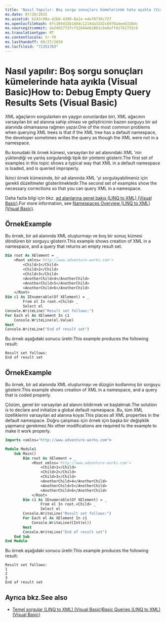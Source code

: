 ```yaml
---
title: 'Nasıl Yapılır: Boş sorgu sonuçları kümelerinde hata ayıkla (Visual Basic)'
ms.date: 07/20/2015
ms.assetid: b242c90a-d2b8-4309-8a1e-e4e70736c727
ms.openlocfilehash: 6fc194432b1d44c1214da32d2c6978a4eeb316dc
ms.sourcegitcommit: da2dd2772fcf32b44eb18b1cbe8affd17b1753c9
ms.translationtype: MT
ms.contentlocale: tr-TR
ms.lasthandoff: 09/27/2019
ms.locfileid: "71351783"
---
```

# <a name="how-to-debug-empty-query-results-sets-visual-basic"></a><span data-ttu-id="e770b-102">Nasıl yapılır: Boş sorgu sonuçları kümelerinde hata ayıkla (Visual Basic)</span><span class="sxs-lookup"><span data-stu-id="e770b-102">How to: Debug Empty Query Results Sets (Visual Basic)</span></span>

<span data-ttu-id="e770b-103">XML ağaçlarını sorgularken en yaygın sorunlardan biri, XML ağacının varsayılan bir ad alanına sahip olması ve geliştiricinin bazen sorguyu bir ad alanında olmamasına rağmen yazar.</span><span class="sxs-lookup"><span data-stu-id="e770b-103">One of the most common problems when querying XML trees is that if the XML tree has a default namespace, the developer sometimes writes the query as though the XML were not in a namespace.</span></span>

<span data-ttu-id="e770b-104">Bu konudaki ilk örnek kümesi, varsayılan bir ad alanındaki XML 'nin yüklendiği ve yanlış sorgulandığı tipik bir yöntemi gösterir.</span><span class="sxs-lookup"><span data-stu-id="e770b-104">The first set of examples in this topic shows a typical way that XML in a default namespace is loaded, and is queried improperly.</span></span>

<span data-ttu-id="e770b-105">İkinci örnek kümesinde, bir ad alanında XML 'yi sorgulayabilmeniz için gerekli düzeltmeler gösterilmektedir.</span><span class="sxs-lookup"><span data-stu-id="e770b-105">The second set of examples show the necessary corrections so that you can query XML in a namespace.</span></span>

<span data-ttu-id="e770b-106">Daha fazla bilgi için bkz. [ad alanlarına genel bakış (LINQ to XML) (Visual Basic)](namespaces-overview-linq-to-xml.md).</span><span class="sxs-lookup"><span data-stu-id="e770b-106">For more information, see [Namespaces Overview (LINQ to XML) (Visual Basic)](namespaces-overview-linq-to-xml.md).</span></span>

## <a name="example"></a><span data-ttu-id="e770b-107">Örnek</span><span class="sxs-lookup"><span data-stu-id="e770b-107">Example</span></span>

<span data-ttu-id="e770b-108">Bu örnek, bir ad alanında XML oluşturmayı ve boş bir sonuç kümesi döndüren bir sorguyu gösterir.</span><span class="sxs-lookup"><span data-stu-id="e770b-108">This example shows creation of XML in a namespace, and a query that returns an empty result set.</span></span>

```vb
Dim root As XElement = _
    <Root xmlns='http://www.adventure-works.com'>
        <Child>1</Child>
        <Child>2</Child>
        <Child>3</Child>
        <AnotherChild>4</AnotherChild>
        <AnotherChild>5</AnotherChild>
        <AnotherChild>6</AnotherChild>
    </Root>
Dim c1 As IEnumerable(Of XElement) = _
        From el In root.<Child> _
        Select el
Console.WriteLine("Result set follows:")
For Each el As XElement In c1
    Console.WriteLine(el.Value)
Next
Console.WriteLine("End of result set")
```

<span data-ttu-id="e770b-109">Bu örnek aşağıdaki sonucu üretir:</span><span class="sxs-lookup"><span data-stu-id="e770b-109">This example produces the following result:</span></span>

```console
Result set follows:
End of result set
```

## <a name="example"></a><span data-ttu-id="e770b-110">Örnek</span><span class="sxs-lookup"><span data-stu-id="e770b-110">Example</span></span>

<span data-ttu-id="e770b-111">Bu örnek, bir ad alanında XML oluşturmayı ve düzgün kodlanmış bir sorguyu gösterir.</span><span class="sxs-lookup"><span data-stu-id="e770b-111">This example shows creation of XML in a namespace, and a query that is coded properly.</span></span>

<span data-ttu-id="e770b-112">Çözüm, genel bir varsayılan ad alanını bildirmek ve başlatmak.</span><span class="sxs-lookup"><span data-stu-id="e770b-112">The solution is to declare and initialize a global default namespace.</span></span> <span data-ttu-id="e770b-113">Bu, tüm XML özelliklerini varsayılan ad alanına koyar.</span><span class="sxs-lookup"><span data-stu-id="e770b-113">This places all XML properties in the default namespace.</span></span> <span data-ttu-id="e770b-114">Doğru çalışması için örnek için başka bir değişiklik yapmanız gerekmez.</span><span class="sxs-lookup"><span data-stu-id="e770b-114">No other modifications are required to the example to make it work properly.</span></span>

```vb
Imports <xmlns="http://www.adventure-works.com">

Module Module1
    Sub Main()
        Dim root As XElement = _
            <Root xmlns='http://www.adventure-works.com'>
                <Child>1</Child>
                <Child>2</Child>
                <Child>3</Child>
                <AnotherChild>4</AnotherChild>
                <AnotherChild>5</AnotherChild>
                <AnotherChild>6</AnotherChild>
            </Root>
        Dim c1 As IEnumerable(Of XElement) = _
                From el In root.<Child> _
                Select el
        Console.WriteLine("Result set follows:")
        For Each el As XElement In c1
            Console.WriteLine(CInt(el))
        Next
        Console.WriteLine("End of result set")
    End Sub
End Module
```

<span data-ttu-id="e770b-115">Bu örnek aşağıdaki sonucu üretir:</span><span class="sxs-lookup"><span data-stu-id="e770b-115">This example produces the following result:</span></span>

```console
Result set follows:
1
2
3
End of result set
```

## <a name="see-also"></a><span data-ttu-id="e770b-116">Ayrıca bkz.</span><span class="sxs-lookup"><span data-stu-id="e770b-116">See also</span></span>

- [<span data-ttu-id="e770b-117">Temel sorgular (LINQ to XML) (Visual Basic)</span><span class="sxs-lookup"><span data-stu-id="e770b-117">Basic Queries (LINQ to XML) (Visual Basic)</span></span>](../../../../visual-basic/programming-guide/concepts/linq/basic-queries-linq-to-xml.md)
